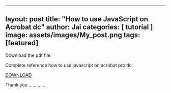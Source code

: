 
---
layout: post
title:  "How to use JavaScript on Acrobat dc"
author: Jai
categories: [ tutorial ]
image: assets/images/My_post.png
tags: [featured]
---




Download the pdf file 

Complete reference how to use javascript on acrobat pro dc

[DOWNLOAD](https://drive.google.com/open?id=19xPQ8VCN8Gz-LIRT28tInZL6ovX4GtvQ)



Thank you ..............




